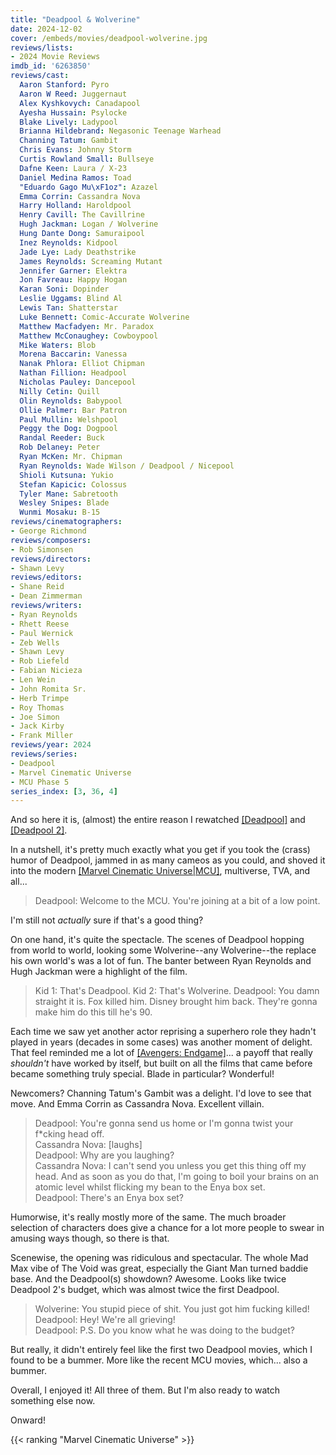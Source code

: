 ```yaml
---
title: "Deadpool & Wolverine"
date: 2024-12-02
cover: /embeds/movies/deadpool-wolverine.jpg
reviews/lists:
- 2024 Movie Reviews
imdb_id: '6263850'
reviews/cast:
  Aaron Stanford: Pyro
  Aaron W Reed: Juggernaut
  Alex Kyshkovych: Canadapool
  Ayesha Hussain: Psylocke
  Blake Lively: Ladypool
  Brianna Hildebrand: Negasonic Teenage Warhead
  Channing Tatum: Gambit
  Chris Evans: Johnny Storm
  Curtis Rowland Small: Bullseye
  Dafne Keen: Laura / X-23
  Daniel Medina Ramos: Toad
  "Eduardo Gago Mu\xF1oz": Azazel
  Emma Corrin: Cassandra Nova
  Harry Holland: Haroldpool
  Henry Cavill: The Cavillrine
  Hugh Jackman: Logan / Wolverine
  Hung Dante Dong: Samuraipool
  Inez Reynolds: Kidpool
  Jade Lye: Lady Deathstrike
  James Reynolds: Screaming Mutant
  Jennifer Garner: Elektra
  Jon Favreau: Happy Hogan
  Karan Soni: Dopinder
  Leslie Uggams: Blind Al
  Lewis Tan: Shatterstar
  Luke Bennett: Comic-Accurate Wolverine
  Matthew Macfadyen: Mr. Paradox
  Matthew McConaughey: Cowboypool
  Mike Waters: Blob
  Morena Baccarin: Vanessa
  Nanak Phlora: Elliot Chipman
  Nathan Fillion: Headpool
  Nicholas Pauley: Dancepool
  Nilly Cetin: Quill
  Olin Reynolds: Babypool
  Ollie Palmer: Bar Patron
  Paul Mullin: Welshpool
  Peggy the Dog: Dogpool
  Randal Reeder: Buck
  Rob Delaney: Peter
  Ryan McKen: Mr. Chipman
  Ryan Reynolds: Wade Wilson / Deadpool / Nicepool
  Shioli Kutsuna: Yukio
  Stefan Kapicic: Colossus
  Tyler Mane: Sabretooth
  Wesley Snipes: Blade
  Wunmi Mosaku: B-15
reviews/cinematographers:
- George Richmond
reviews/composers:
- Rob Simonsen
reviews/directors:
- Shawn Levy
reviews/editors:
- Shane Reid
- Dean Zimmerman
reviews/writers:
- Ryan Reynolds
- Rhett Reese
- Paul Wernick
- Zeb Wells
- Shawn Levy
- Rob Liefeld
- Fabian Nicieza
- Len Wein
- John Romita Sr.
- Herb Trimpe
- Roy Thomas
- Joe Simon
- Jack Kirby
- Frank Miller
reviews/year: 2024
reviews/series:
- Deadpool
- Marvel Cinematic Universe
- MCU Phase 5
series_index: [3, 36, 4]
---
```

And so here it is, (almost) the entire reason I rewatched [[Deadpool]]() and [[Deadpool 2]](). 

In a nutshell, it's pretty much exactly what you get if you took the (crass) humor of Deadpool, jammed in as many cameos as you could, and shoved it into the modern [[Marvel Cinematic Universe|MCU]](), multiverse, TVA, and all...

> Deadpool: Welcome to the MCU. You're joining at a bit of a low point.

I'm still not *actually* sure if that's a good thing?

<!--more-->

On one hand, it's quite the spectacle. The scenes of Deadpool hopping from world to world, looking some Wolverine--any Wolverine--the replace his own world's was a lot of fun. The banter between Ryan Reynolds and Hugh Jackman were a highlight of the film. 

> Kid 1: That's Deadpool.
> Kid 2: That's Wolverine.
> Deadpool: You damn straight it is. Fox killed him. Disney brought him back. They're gonna make him do this till he's 90.

Each time we saw yet another actor reprising a superhero role they hadn't played in years (decades in some cases) was another moment of delight. That feel reminded me a lot of [[Avengers: Endgame]]()... a payoff that really *shouldn't* have worked by itself, but built on all the films that came before became something truly special. Blade in particular? Wonderful!

Newcomers? Channing Tatum's Gambit was a delight. I'd love to see that move. And Emma Corrin as Cassandra Nova. Excellent villain.

> Deadpool: You're gonna send us home or I'm gonna twist your f*cking head off.    
> Cassandra Nova: [laughs]  
> Deadpool:  Why are you laughing?    
> Cassandra Nova: I can't send you unless you get this thing off my head. And as soon as you do that, I'm going to boil your brains on an atomic level whilst flicking my bean to the Enya box set.    
> Deadpool: There's an Enya box set?    

Humorwise, it's really mostly more of the same. The much broader selection of characters does give a chance for a lot more people to swear in amusing ways though, so there is that. 

Scenewise, the opening was ridiculous and spectacular. The whole Mad Max vibe of The Void was great, especially the Giant Man turned baddie base. And the Deadpool(s) showdown? Awesome. Looks like twice Deadpool 2's budget, which was almost twice the first Deadpool. 

> Wolverine: You stupid piece of shit. You just got him fucking killed!  
> Deadpool: Hey! We're all grieving!  
> Deadpool: P.S. Do you know what he was doing to the budget?  

But really, it didn't entirely feel like the first two Deadpool movies, which I found to be a bummer. More like the recent MCU movies, which... also a bummer. 

Overall, I enjoyed it! All three of them. But I'm also ready to watch something else now. 

Onward!

{{< ranking "Marvel Cinematic Universe" >}}

